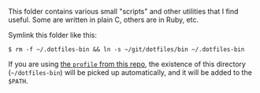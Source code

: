 This folder contains various small "scripts" and other utilities that I find useful. Some are
written in plain C, others are in Ruby, etc.

Symlink this folder like this:

```shell
$ rm -f ~/.dotfiles-bin && ln -s ~/git/dotfiles/bin ~/.dotfiles-bin
```

If you are using [the `profile` from this repo](../profile), the existence of this directory
(`~/dotfiles-bin`) will be picked up automatically, and it will be added to the `$PATH`.
